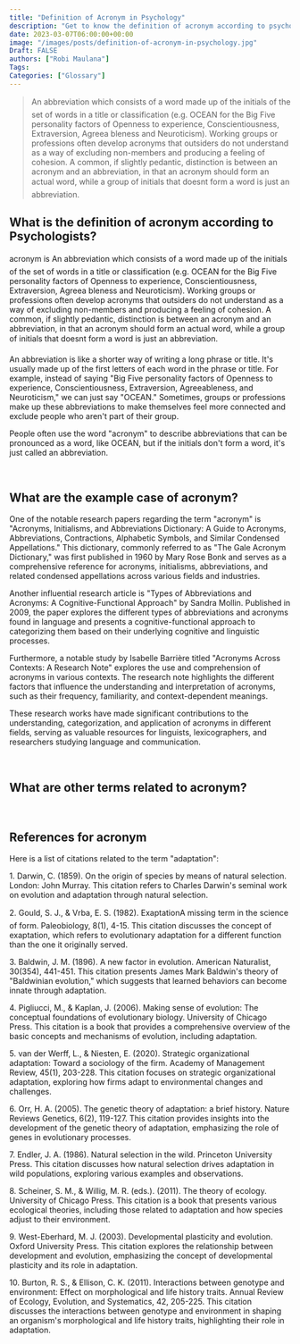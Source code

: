 ```yaml
---
title: "Definition of Acronym in Psychology"
description: "Get to know the definition of acronym according to psychologists."
date: 2023-03-07T06:00:00+00:00
image: "/images/posts/definition-of-acronym-in-psychology.jpg"
Draft: FALSE
authors: ["Robi Maulana"]
Tags: 
Categories: ["Glossary"]
---
```






> An abbreviation which consists of a word made up of the initials of the set of words in a title or classification (e.g. OCEAN for the Big Five personality factors of Openness to experience, Conscientiousness, Extraversion, Agreea bleness and Neuroticism). Working groups or professions often develop acronyms that outsiders do not understand as a way of excluding non-members and producing a feeling of cohesion. A common, if slightly pedantic, distinction is between an acronym and an abbreviation, in that an acronym should form an actual word, while a group of initials that doesnt form a word is just an abbreviation.

## What is the definition of acronym according to Psychologists?

acronym is An abbreviation which consists of a word made up of the initials of the set of words in a title or classification (e.g. OCEAN for the Big Five personality factors of Openness to experience, Conscientiousness, Extraversion, Agreea bleness and Neuroticism). Working groups or professions often develop acronyms that outsiders do not understand as a way of excluding non-members and producing a feeling of cohesion. A common, if slightly pedantic, distinction is between an acronym and an abbreviation, in that an acronym should form an actual word, while a group of initials that doesnt form a word is just an abbreviation.

An abbreviation is like a shorter way of writing a long phrase or title. It's usually made up of the first letters of each word in the phrase or title. For example, instead of saying "Big Five personality factors of Openness to experience, Conscientiousness, Extraversion, Agreeableness, and Neuroticism," we can just say "OCEAN." Sometimes, groups or professions make up these abbreviations to make themselves feel more connected and exclude people who aren't part of their group.

People often use the word "acronym" to describe abbreviations that can be pronounced as a word, like OCEAN, but if the initials don't form a word, it's just called an abbreviation.

 

## What are the example case of acronym?

One of the notable research papers regarding the term "acronym" is "Acronyms, Initialisms, and Abbreviations Dictionary: A Guide to Acronyms, Abbreviations, Contractions, Alphabetic Symbols, and Similar Condensed Appellations." This dictionary, commonly referred to as "The Gale Acronym Dictionary," was first published in 1960 by Mary Rose Bonk and serves as a comprehensive reference for acronyms, initialisms, abbreviations, and related condensed appellations across various fields and industries.

Another influential research article is "Types of Abbreviations and Acronyms: A Cognitive-Functional Approach" by Sandra Mollin. Published in 2009, the paper explores the different types of abbreviations and acronyms found in language and presents a cognitive-functional approach to categorizing them based on their underlying cognitive and linguistic processes.

Furthermore, a notable study by Isabelle Barrière titled "Acronyms Across Contexts: A Research Note" explores the use and comprehension of acronyms in various contexts. The research note highlights the different factors that influence the understanding and interpretation of acronyms, such as their frequency, familiarity, and context-dependent meanings.

These research works have made significant contributions to the understanding, categorization, and application of acronyms in different fields, serving as valuable resources for linguists, lexicographers, and researchers studying language and communication.

 

## What are other terms related to acronym?

 

## References for acronym

Here is a list of citations related to the term "adaptation":

1\. Darwin, C. (1859). On the origin of species by means of natural selection. London: John Murray. This citation refers to Charles Darwin's seminal work on evolution and adaptation through natural selection.

2\. Gould, S. J., & Vrba, E. S. (1982). ExaptationA missing term in the science of form. Paleobiology, 8(1), 4-15. This citation discusses the concept of exaptation, which refers to evolutionary adaptation for a different function than the one it originally served.

3\. Baldwin, J. M. (1896). A new factor in evolution. American Naturalist, 30(354), 441-451. This citation presents James Mark Baldwin's theory of "Baldwinian evolution," which suggests that learned behaviors can become innate through adaptation.

4\. Pigliucci, M., & Kaplan, J. (2006). Making sense of evolution: The conceptual foundations of evolutionary biology. University of Chicago Press. This citation is a book that provides a comprehensive overview of the basic concepts and mechanisms of evolution, including adaptation.

5\. van der Werff, L., & Niesten, E. (2020). Strategic organizational adaptation: Toward a sociology of the firm. Academy of Management Review, 45(1), 203-228. This citation focuses on strategic organizational adaptation, exploring how firms adapt to environmental changes and challenges.

6\. Orr, H. A. (2005). The genetic theory of adaptation: a brief history. Nature Reviews Genetics, 6(2), 119-127. This citation provides insights into the development of the genetic theory of adaptation, emphasizing the role of genes in evolutionary processes.

7\. Endler, J. A. (1986). Natural selection in the wild. Princeton University Press. This citation discusses how natural selection drives adaptation in wild populations, exploring various examples and observations.

8\. Scheiner, S. M., & Willig, M. R. (eds.). (2011). The theory of ecology. University of Chicago Press. This citation is a book that presents various ecological theories, including those related to adaptation and how species adjust to their environment.

9\. West-Eberhard, M. J. (2003). Developmental plasticity and evolution. Oxford University Press. This citation explores the relationship between development and evolution, emphasizing the concept of developmental plasticity and its role in adaptation.

10\. Burton, R. S., & Ellison, C. K. (2011). Interactions between genotype and environment: Effect on morphological and life history traits. Annual Review of Ecology, Evolution, and Systematics, 42, 205-225. This citation discusses the interactions between genotype and environment in shaping an organism's morphological and life history traits, highlighting their role in adaptation.

